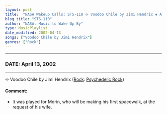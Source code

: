 ```yaml
---
layout: post
title:  "NASA Wakeup Calls: STS-110 ⊹ Voodoo Chile by Jimi Hendrix ✺ April 13, 2002"
blog_title: "STS-110"
author: "NASA: Music to Wake Up By"
type: MusicPlaylist
date_modified: 2002-04-13
songs: ["Voodoo Chile by Jimi Hendrix"]
genres: ["Rock"]
---
```


----
### DATE: April 13, 2002
----
⊹ Voodoo Chile *by* Jimi Hendrix ([Rock](https://www.discogs.com/genre/Rock): [Psychedelic Rock](https://www.discogs.com/style/Psychedelic%20Rock)) <a target="blank_" href="https://www.discogs.com/Jimi-Hendrix-Voodoo-Chile/master/387327">
    <i class="fas fa-compact-disc"
       title="Discogs entry for this song"
       alt="Discogs entry for this song"
       style="font-size: 1.1em;"></i></a>
    

#### Comment:
* It was played for Morin, who will be making his first spacewalk, at the request of his wife.



<br/>
<center>
	<a target="_blank"
	   href="https://twitter.com/intent/tweet?hashtags=Space,NASA,Playlist,NASAWakeupCalls,SpaceProgram&text=🚀 {{ page.author}}, {{ page.title }}. {{ site.url }}{{ page.url }}&via=nasawakeupcalls"><i class="fab fa-twitter" title="Tweet this page" alt="Tweet this page" style="font-size: 1.3em;"></i></a>
	&nbsp; 	<i class="fas fa-user-astronaut" style="font-size: 1.5em;"></i> &nbsp;
    <a id="custom_amazon_link"
       type="amzn" search="#"
       category="popular music">
    <i class="fab fa-amazon" style="font-size: 1.3em;"></i></a>
</center>

<!-- Randomly resolve an individual entry from a song array -->
<script src="/assets/javascript/seedrandom.min.js"></script>
<script>
  var wake_me_up = ["Voodoo Chile by Jimi Hendrix"];
  var prng = new Math.seedrandom();
  function randomSong() {
    song = wake_me_up[Math.floor(Math.random() * wake_me_up.length)];
    var amazon_link = document.getElementById("custom_amazon_link");
    amazon_link.setAttribute("search", song);
  }
  window.onload = randomSong();
</script>
